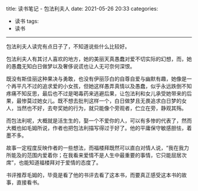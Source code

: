 title: 读书笔记 - 包法利夫人
date: 2021-05-26 20:33
categories:
- 读书
tags:
- 读书
---

包法利夫人读完有点日子了，不知道说些什么比较好。

包法利夫人有其讨人喜欢的地方，她的美丽天真愚蠢对爱不切实际的幻想，而，她的愚蠢无知白日做梦以及奢侈说谎也让人无可奈何深恨。

既没有斯佳丽这种果决与勇敢，也没有伊丽莎白的自尊自爱与幽默有趣，她像是一个再平凡不过的追求爱的小女孩，但她这样愚弄真情以及愚蠢，似乎永远跌倒不知疼痛不知反思，最后也不过是喝毒药来逃避后果，让包法利和女儿承受她带来的后果，最惨莫过她女儿。既不想去批判这样一个，白日做梦且无畏追求白日梦的女人，当然也不好，去夸奖她的行为，就只能像个旁观者，伫立在旁，静观其殇。

而包法利呢，大概就是活生生的，娶一个不爱你的人，可以有多惨的代表了，然而大概也如毛姆所说，作者也把包法利描写得过于好了。他的平庸保守敏感胆怯，着墨不多。

故事一定程度反映作者的一些想法，而福楼拜既然可以直白对情人说，“我在我力所能及的范围内爱着你；在我看来爱情不是人生中最重要的事情，它只能屈居次席”，也能知道福楼拜对于爱情的态度了。

书评推荐毛姆的，毕竟是看了他的书评去看了这本书，而要真正感受这本书的故事，直接看书。